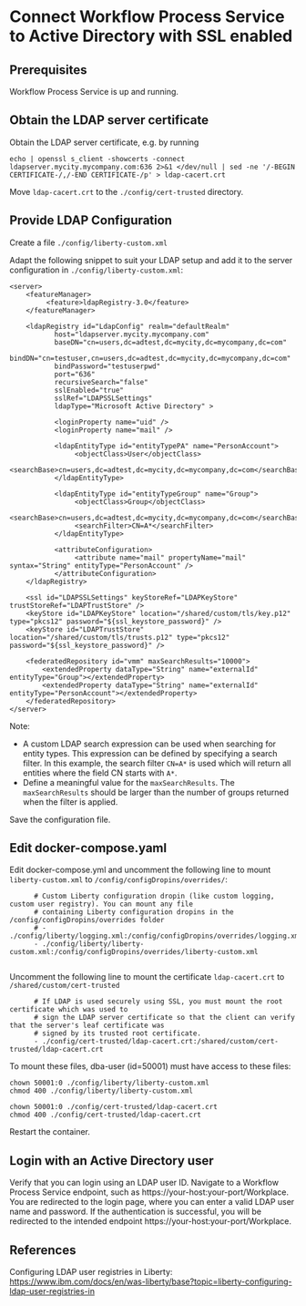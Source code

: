 #  Connect Workflow Process Service to Active Directory with SSL enabled
 
## Prerequisites
Workflow Process Service is up and running. 

## Obtain the LDAP server certificate
Obtain the LDAP server certificate, e.g. by running
```
echo | openssl s_client -showcerts -connect  ldapserver.mycity.mycompany.com:636 2>&1 </dev/null | sed -ne '/-BEGIN CERTIFICATE-/,/-END CERTIFICATE-/p' > ldap-cacert.crt
```

Move `ldap-cacert.crt` to the `./config/cert-trusted` directory.

## Provide LDAP Configuration

Create a file `./config/liberty-custom.xml`

Adapt the following snippet to suit your LDAP setup and add it to the server configuration in `./config/liberty-custom.xml`:
```
<server>
    <featureManager>
         <feature>ldapRegistry-3.0</feature>
    </featureManager>

    <ldapRegistry id="LdapConfig" realm="defaultRealm"
           host="ldapserver.mycity.mycompany.com"
           baseDN="cn=users,dc=adtest,dc=mycity,dc=mycompany,dc=com"
           bindDN="cn=testuser,cn=users,dc=adtest,dc=mycity,dc=mycompany,dc=com"
           bindPassword="testuserpwd"
           port="636"
           recursiveSearch="false"
           sslEnabled="true"
           sslRef="LDAPSSLSettings"
           ldapType="Microsoft Active Directory" >
		   
           <loginProperty name="uid" />
           <loginProperty name="mail" />

           <ldapEntityType id="entityTypePA" name="PersonAccount">
                <objectClass>User</objectClass>
                <searchBase>cn=users,dc=adtest,dc=mycity,dc=mycompany,dc=com</searchBase>
           </ldapEntityType>

           <ldapEntityType id="entityTypeGroup" name="Group">
                <objectClass>Group</objectClass>
                <searchBase>cn=users,dc=adtest,dc=mycity,dc=mycompany,dc=com</searchBase>
                <searchFilter>CN=A*</searchFilter>
           </ldapEntityType>

           <attributeConfiguration>
                <attribute name="mail" propertyName="mail" syntax="String" entityType="PersonAccount" />
           </attributeConfiguration>
    </ldapRegistry>

    <ssl id="LDAPSSLSettings" keyStoreRef="LDAPKeyStore" trustStoreRef="LDAPTrustStore" />
    <keyStore id="LDAPKeyStore" location="/shared/custom/tls/key.p12" type="pkcs12" password="${ssl_keystore_password}" />
    <keyStore id="LDAPTrustStore" location="/shared/custom/tls/trusts.p12" type="pkcs12" password="${ssl_keystore_password}" />
   
    <federatedRepository id="vmm" maxSearchResults="10000">
        <extendedProperty dataType="String" name="externalId" entityType="Group"></extendedProperty>
        <extendedProperty dataType="String" name="externalId" entityType="PersonAccount"></extendedProperty>
    </federatedRepository>
</server>

```

Note: 
* A custom LDAP search expression can be used when searching for entity types. This expression can be defined by specifying a search filter.
In this example, the search filter `CN=A*` is used which will return all entities where the field CN starts with `A*`. 
* Define a meaningful value for the `maxSearchResults`. The `maxSearchResults` should be larger than the number of groups returned when the filter is applied.

Save the configuration file.


## Edit docker-compose.yaml
Edit docker-compose.yml and uncomment the following line to mount `liberty-custom.xml` to `/config/configDropins/overrides/`:
```
      # Custom Liberty configuration dropin (like custom logging, custom user registry). You can mount any file
      # containing Liberty configuration dropins in the /config/configDropins/overrides folder
      # - ./config/liberty/logging.xml:/config/configDropins/overrides/logging.xml
      - ./config/liberty/liberty-custom.xml:/config/configDropins/overrides/liberty-custom.xml
	
```

Uncomment the following line to mount the certificate `ldap-cacert.crt` to `/shared/custom/cert-trusted`
```
      # If LDAP is used securely using SSL, you must mount the root certificate which was used to
      # sign the LDAP server certificate so that the client can verify that the server's leaf certificate was
      # signed by its trusted root certificate.
      - ./config/cert-trusted/ldap-cacert.crt:/shared/custom/cert-trusted/ldap-cacert.crt
```


To mount these files, dba-user (id=50001) must have access to these files:
```
chown 50001:0 ./config/liberty/liberty-custom.xml
chmod 400 ./config/liberty/liberty-custom.xml
```

```
chown 50001:0 ./config/cert-trusted/ldap-cacert.crt
chmod 400 ./config/cert-trusted/ldap-cacert.crt
```

Restart the container. 

## Login with an Active Directory user

Verify that you can login using an LDAP user ID. Navigate to a Workflow Process Service endpoint, such as https://your-host:your-port/Workplace.
You are redirected to the login page, where you can enter a valid LDAP user name and password.
If the authentication is successful, you will be redirected to the intended endpoint https://your-host:your-port/Workplace.

## References
Configuring LDAP user registries in Liberty: 
https://www.ibm.com/docs/en/was-liberty/base?topic=liberty-configuring-ldap-user-registries-in